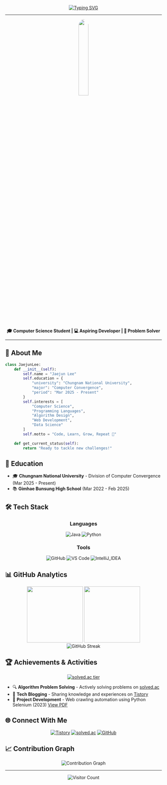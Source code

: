 <div align="center">
  
[![Typing SVG](https://readme-typing-svg.herokuapp.com?font=Bodoni&pause=1000&color=FFFFFF&center=true&vCenter=true&width=600&lines=Jaejun+Lee;Computer+Science+Student+%7C+Problem+Solver;Java+Developer+%7C+Algorithm+Enthusiast)](https://git.io/typing-svg)

</div>

---


<div align="center">
  <img src="https://github.com/user-attachments/assets/3ab70883-268c-4d2c-8f6d-76f014ae2d23" width="25%" style="border-radius: 50%;"></img>
  
  **🎓 Computer Science Student | 💻 Aspiring Developer | 🧠 Problem Solver**
</div>

---

## 🎯 About Me

```python
class JaejunLee:
    def __init__(self):
        self.name = "Jaejun Lee"
        self.education = {
            "university": "Chungnam National University",
            "major": "Computer Convergence",
            "period": "Mar 2025 - Present"
        }
        self.interests = [
            "Computer Science",
            "Programming Languages", 
            "Algorithm Design",
            "Web Development",
            "Data Science"
        ]
        self.motto = "Code, Learn, Grow, Repeat 🚀"
    
    def get_current_status(self):
        return "Ready to tackle new challenges!"
```

## 🏫 Education

- 🎓 **Chungnam National University** - Division of Computer Convergence (Mar 2025 - Present)
- 📚 **Gimhae Bunsung High School** (Mar 2022 - Feb 2025)

## 🛠️ Tech Stack

<div align="center">

### Languages
![Java](https://img.shields.io/badge/Java-ED8B00?style=for-the-badge&logo=openjdk&logoColor=white)
![Python](https://img.shields.io/badge/Python-3776AB?style=for-the-badge&logo=python&logoColor=white)

### Tools
![GitHub](https://img.shields.io/badge/GitHub-181717?style=for-the-badge&logo=github&logoColor=white)
![VS Code](https://img.shields.io/badge/VS_Code-007ACC?style=for-the-badge&logo=visual-studio-code&logoColor=000000)
![IntelliJ_IDEA](https://img.shields.io/badge/IntelliJ_IDEA-000000?style=for-the-badge&logo=intellijidea&logoColor=red)


</div>

## 📊 GitHub Analytics

<div align="center">
  <img height="180em" src="https://github-readme-stats.vercel.app/api?username=cops9080&show_icons=true&theme=tokyonight&hide_border=true&count_private=true"/>
  <img height="180em" src="https://github-readme-stats.vercel.app/api/top-langs/?username=cops9080&theme=tokyonight&hide_border=true&layout=compact&langs_count=8"/>
</div>

<div align="center">
  <img src="https://github-readme-streak-stats.herokuapp.com/?user=cops9080&theme=tokyonight&hide_border=true" alt="GitHub Streak"/>
</div>

## 🏆 Achievements & Activities

<div align="center">
  
[![solved.ac tier](http://mazassumnida.wtf/api/v2/generate_badge?boj=cops9080)](https://solved.ac/cops9080)

</div>

- 🔍 **Algorithm Problem Solving** - Actively solving problems on [solved.ac](https://solved.ac/profile/cops9080)
- 📝 **Tech Blogging** - Sharing knowledge and experiences on [Tistory](https://toastyummy.tistory.com/)
- 🚀 **Project Development** - Web crawling automation using Python Selenium (2023) [View PDF](https://nbviewer.org/github/250906/pdf/blob/main/Selenium.pdf)


## 🌐 Connect With Me

<div align="center">
  
[![Tistory](https://img.shields.io/badge/Tistory-000000?style=for-the-badge&logo=tistory&logoColor=white)](https://toastyummy.tistory.com/)
[![solved.ac](https://img.shields.io/badge/solved.ac-17CE3A?style=for-the-badge&logo=solvedac&logoColor=white)](https://solved.ac/profile/cops9080)
[![GitHub](https://img.shields.io/badge/GitHub-181717?style=for-the-badge&logo=github&logoColor=white)](https://github.com/cops9080)

</div>


## 📈 Contribution Graph

<div align="center">
  <img src="https://github-readme-activity-graph.vercel.app/graph?username=cops9080&bg_color=1a1b27&color=38bcf8&line=38bcf8&point=38bcf8&area=true&hide_border=true" alt="Contribution Graph"/>
</div>

---

<div align="center">
  
![Visitor Count](https://komarev.com/ghpvc/?username=cops9080&color=blueviolet&style=for-the-badge)

</div>
